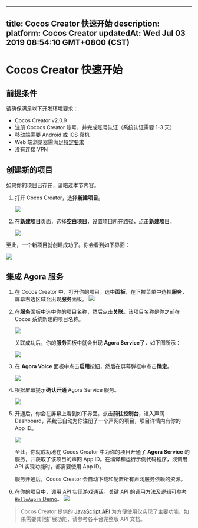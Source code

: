 
---
title: Cocos Creator 快速开始
description: 
platform: Cocos Creator
updatedAt: Wed Jul 03 2019 08:54:10 GMT+0800 (CST)
---
# Cocos Creator 快速开始
## 前提条件

请确保满足以下开发环境要求：

- Cocos Creator v2.0.9 
- 注册 Cococs Creator 账号，并完成账号认证（系统认证需要 1-3 天）
- 移动端需要 Android 或 iOS 真机
- Web 端浏览器需满足[特定要求](https://docs.agora.io/cn/Audio%20Broadcast/web_prepare?platform=Web)
- 没有连接 VPN

## 创建新的项目

如果你的项目已存在，请略过本节内容。

1. 打开 Cocos Creator，选择**新建项目**。

	 ![](https://web-cdn.agora.io/docs-files/1551852700055)

2. 在**新建项目**页面，选择**空白项目**，设置项目所在路径，点击**新建项目**。

	 ![](https://web-cdn.agora.io/docs-files/1551852902872)

至此，一个新项目就创建成功了。你会看到如下界面：

![](https://web-cdn.agora.io/docs-files/1551852922649)

## 集成 Agora 服务

1. 在 Cocos Creator 中，打开你的项目。选中**面板**，在下拉菜单中选择**服务**，屏幕右边区域会出现**服务**面板。
   ![](https://web-cdn.agora.io/docs-files/1552018474387)

2. 在**服务**面板中选中你的项目名称，然后点击**关联**。该项目名称是你之前在 Cocos 系统新建的项目名称。

	 ![](https://web-cdn.agora.io/docs-files/1554980187638)
	 
	 关联成功后，你的**服务**面板中就会出现 **Agora Service**了，如下图所示：
	 
	 ![](https://web-cdn.agora.io/docs-files/1554980246044)
	 
3. 在 **Agora Voice** 面板中点击**启用**按钮，然后在屏幕弹框中点击**确定**。

	 ![](https://web-cdn.agora.io/docs-files/1554980346105)
	 
4. 根据屏幕提示**确认开通** Agora Service 服务。

   ![](https://web-cdn.agora.io/docs-files/1554980416623)
	 
5. 开通后，你会在屏幕上看到如下界面。点击**前往控制台**，进入声网 Dashboard，系统已自动为你注册了一个声网的项目，项目详情内有你的 App ID。

   ![](https://web-cdn.agora.io/docs-files/1554980505910)
	 
   至此，你就成功地在 Cocos Creator 中为你的项目开通了 **Agora Service** 的服务，并获取了该项目的声网 App ID。在编译和运行示例代码程序，或调用 API 实现功能时，都需要使用 App ID。

   服务开通后，Cocos Creator 会自动下载和配置所有声网服务依赖的资源。

6. 在你的项目中，调用 API 实现游戏通话。关键 API 的调用方法及逻辑可参考 [`HelloAgora` Demo](https://github.com/AgoraIO/Voice-Call-for-Mobile-Gaming/tree/master/Basic-Voice-Call-for-Gaming/Hello-Cocos-Creator-Voice-Agora)。
![](https://web-cdn.agora.io/docs-files/1551929077432)

> Cocos Creator 提供的 [JavaScript API](../../cn/Interactive%20Gaming/game_coco.md) 为方便使用仅实现了主要功能，如果需要其他扩展功能，请参考各平台完整版 API 文档。
